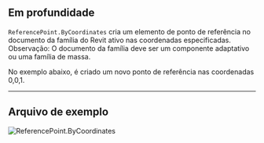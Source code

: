 ## Em profundidade
`ReferencePoint.ByCoordinates` cria um elemento de ponto de referência no documento da família do Revit ativo nas coordenadas especificadas. Observação: O documento da família deve ser um componente adaptativo ou uma família de massa.

No exemplo abaixo, é criado um novo ponto de referência nas coordenadas 0,0,1.
___
## Arquivo de exemplo

![ReferencePoint.ByCoordinates](./Revit.Elements.ReferencePoint.ByCoordinates_img.jpg)
